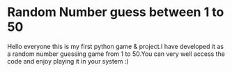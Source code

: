 <body>

<h1>Random Number guess between 1 to 50</h1>

<p align=left>Hello everyone this is my first python game & project.I have developed it as a random number guessing game from 1 to 50.You can very well access the code and enjoy playing it in your system :) </p>

</body>

